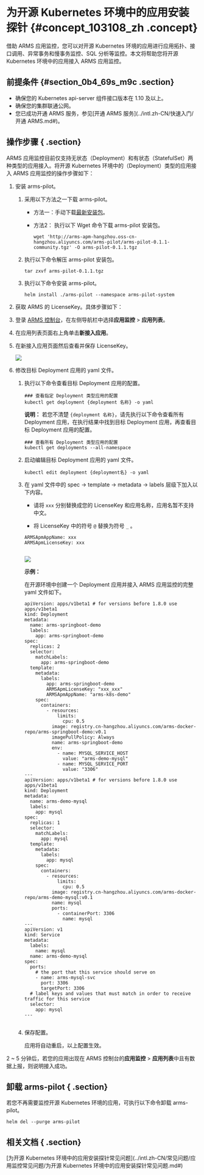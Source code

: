 # 为开源 Kubernetes 环境中的应用安装探针 {#concept_103108_zh .concept}

借助 ARMS 应用监控，您可以对开源 Kubernetes 环境的应用进行应用拓扑、接口调用、异常事务和慢事务监控、SQL 分析等监控。本文将帮助您将开源 Kubernetes 环境中的应用接入 ARMS 应用监控。

## 前提条件 {#section_0b4_69s_m9c .section}

-   确保您的 Kubernetes api-server 组件接口版本在 1.10 及以上。
-   确保您的集群联通公网。
-   您已成功开通 ARMS 服务，参见[开通 ARMS 服务](../intl.zh-CN/快速入门/开通 ARMS.md#)。

## 操作步骤 { .section}

ARMS 应用监控目前仅支持无状态（Deployment）和有状态（StatefulSet）两种类型的应用接入。将开源 Kubernetes 环境中的（Deployment）类型的应用接入 ARMS 应用监控的操作步骤如下：

1.  安装 arms-pilot。

    1.  采用以下方法之一下载 arms-pilot。

        -   方法一：手动下载[最新安装包](http://arms-apm-hangzhou.oss-cn-hangzhou.aliyuncs.com/arms-pilot/arms-pilot-0.1.1-community.tgz)。

        -   方法2： 执行以下 Wget 命令下载 arms-pilot 安装包。

            ```
            wget 'http://arms-apm-hangzhou.oss-cn-hangzhou.aliyuncs.com/arms-pilot/arms-pilot-0.1.1-community.tgz' -O arms-pilot-0.1.1.tgz								
            ```

    2.  执行以下命令解压 arms-pilot 安装包。

        ```
        tar zxvf arms-pilot-0.1.1.tgz 						
        ```

    3.  执行以下命令安装 arms-pilot。

        ```
        helm install ./arms-pilot --namespace arms-pilot-system						
        ```

2.  获取 ARMS 的 LicenseKey。具体步骤如下：

1.  登录 [ARMS 控制台](https://arms-ap-southeast-1.console.aliyun.com/#/home)，在左侧导航栏中选择**应用监控** \> **应用列表**。
2.  在应用列表页面右上角单击**新接入应用**。
3.  在新接入应用页面然后查看并保存 LicenseKey。

    ![](http://static-aliyun-doc.oss-cn-hangzhou.aliyuncs.com/assets/img/152532/156021838545312_zh-CN.png)

3.  修改目标 Deployment 应用的 yaml 文件。

    1.  执行以下命令查看目标 Deployment 应用的配置。

        ```
        ### 查看指定 Deployment 类型应用的配置
        kubectl get deployment {deployment 名称} -o yaml							
        ```

        **说明：** 若您不清楚 `{deployment 名称}`，请先执行以下命令查看所有 Deployment 应用，在执行结果中找到目标 Deployment 应用，再查看目标 Deployment 应用的配置。

        ```
        ### 查看所有 Deployment 类型应用的配置
        kubectl get deployments --all-namespace				
        ```

    2.  启动编辑目标 Deployment 应用的 yaml 文件。

        ```
        kubectl edit deployment {deployment名} -o yaml						
        ```

    3.  在 yaml 文件中的 spec -\> template -\> metadata -\> labels 层级下加入以下内容。

        -   请将 `xxx` 分别替换成您的 LicenseKey 和应用名称，应用名暂不支持中文。

        -   将 LicenseKey 中的符号 `@` 替换为符号 `_` 。

        ```
        ARMSApmAppName: xxx
        ARMSApmLicenseKey: xxx
        										
        ```

        ![](http://static-aliyun-doc.oss-cn-hangzhou.aliyuncs.com/assets/img/152231/156021838543108_zh-CN.png)

        **示例：**

        在开源环境中创建一个 Deployment 应用并接入 ARMS 应用监控的完整 yaml 文件如下。

        ```language-yaml
        apiVersion: apps/v1beta1 # for versions before 1.8.0 use apps/v1beta1
        kind: Deployment
        metadata:
          name: arms-springboot-demo
          labels:
            app: arms-springboot-demo
        spec:
          replicas: 2
          selector:
            matchLabels:
              app: arms-springboot-demo
          template:
            metadata:
              labels:
                app: arms-springboot-demo
                ARMSApmLicenseKey: "xxx_xxx"
                ARMSApmAppName: "arms-k8s-demo"
            spec:
              containers:
                - resources:
                    limits:
                      cpu: 0.5
                  image: registry.cn-hangzhou.aliyuncs.com/arms-docker-repo/arms-springboot-demo:v0.1
                  imagePullPolicy: Always
                  name: arms-springboot-demo
                  env:
                    - name: MYSQL_SERVICE_HOST
                      value: "arms-demo-mysql"
                    - name: MYSQL_SERVICE_PORT
                      value: "3306"
        ---
        apiVersion: apps/v1beta1 # for versions before 1.8.0 use apps/v1beta1
        kind: Deployment
        metadata:
          name: arms-demo-mysql
          labels:
            app: mysql
        spec:
          replicas: 1
          selector:
            matchLabels:
              app: mysql
          template:
            metadata:
              labels:
                app: mysql
            spec:
              containers:
                - resources:
                    limits:
                      cpu: 0.5
                  image: registry.cn-hangzhou.aliyuncs.com/arms-docker-repo/arms-demo-mysql:v0.1
                  name: mysql
                  ports:
                    - containerPort: 3306
                      name: mysql
        ---
        apiVersion: v1
        kind: Service
        metadata:
          labels:
            name: mysql
          name: arms-demo-mysql
        spec:
          ports:
            # the port that this service should serve on
            - name: arms-mysql-svc
              port: 3306
              targetPort: 3306
          # label keys and values that must match in order to receive traffic for this service
          selector:
            app: mysql
        ---
        							
        ```

    4.  保存配置。

        应用将自动重启，以上配置生效。


2 ~ 5 分钟后，若您的应用出现在 ARMS 控制台的**应用监控** \> **应用列表**中且有数据上报，则说明接入成功。

## 卸载 arms-pilot { .section}

若您不再需要监控开源 Kubernetes 环境的应用，可执行以下命令卸载 arms-pilot。

```
helm del --purge arms-pilot
```

## 相关文档 { .section}

 [为开源 Kubernetes 环境中的应用安装探针常见问题](../intl.zh-CN/常见问题/应用监控常见问题/为开源 Kubernetes 环境中的应用安装探针常见问题.md#)

